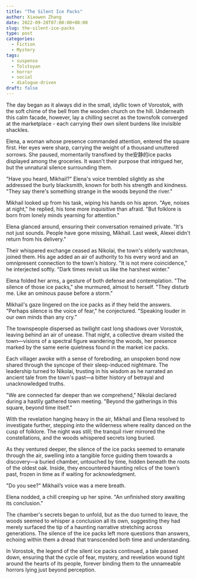 ```yaml
---
title: "The Silent Ice Packs"
author: Xiaowen Zhang
date: 2022-09-28T07:00:00+08:00
slug: the-silent-ice-packs
type: post
categories:
  - Fiction
  - Mystery
tags:
  - suspense
  - Tolstoyan
  - horror
  - social
  - dialogue-driven
draft: false
---
```


The day began as it always did in the small, idyllic town of Vorostok, with the soft chime of the bell from the wooden church on the hill. Underneath this calm facade, however, lay a chilling secret as the townsfolk converged at the marketplace - each carrying their own silent burdens like invisible shackles.

Elena, a woman whose presence commanded attention, entered the square first. Her eyes were sharp, carrying the weight of a thousand unuttered sorrows. She paused, momentarily transfixed by the安静的ice packs displayed among the groceries. It wasn't their purpose that intrigued her, but the unnatural silence surrounding them.

"Have you heard, Mikhail?" Elena's voice trembled slightly as she addressed the burly blacksmith, known for both his strength and kindness. "They say there's something strange in the woods beyond the river."

Mikhail looked up from his task, wiping his hands on his apron. "Aye, noises at night," he replied, his tone more inquisitive than afraid. "But folklore is born from lonely minds yearning for attention."

Elena glanced around, ensuring their conversation remained private. "It's not just sounds. People have gone missing, Mikhail. Last week, Alexei didn't return from his delivery."

Their whispered exchange ceased as Nikolai, the town's elderly watchman, joined them. His age added an air of authority to his every word and an omnipresent connection to the town's history. "It is not mere coincidence," he interjected softly. "Dark times revisit us like the harshest winter."

Elena folded her arms, a gesture of both defense and contemplation. "The silence of those ice packs," she murmured, almost to herself. "They disturb me. Like an ominous pause before a storm."

Mikhail's gaze lingered on the ice packs as if they held the answers. "Perhaps silence is the voice of fear," he conjectured. "Speaking louder in our own minds than any cry.”

The townspeople dispersed as twilight cast long shadows over Vorostok, leaving behind an air of unease. That night, a collective dream visited the town—visions of a spectral figure wandering the woods, her presence marked by the same eerie quietness found in the market ice packs.

Each villager awoke with a sense of foreboding, an unspoken bond now shared through the syncope of their sleep-induced nightmare. The leadership turned to Nikolai, trusting in his wisdom as he narrated an ancient tale from the town's past—a bitter history of betrayal and unacknowledged truths.

"We are connected far deeper than we comprehend," Nikolai declared during a hastily gathered town meeting. "Beyond the gatherings in this square, beyond time itself."

With the revelation hanging heavy in the air, Mikhail and Elena resolved to investigate further, stepping into the wilderness where reality danced on the cusp of folklore. The night was still; the tranquil river mirrored the constellations, and the woods whispered secrets long buried.

As they ventured deeper, the silence of the ice packs seemed to emanate through the air, swelling into a tangible force guiding them towards a discovery—a buried chamber, untouched by time, hidden beneath the roots of the oldest oak. Inside, they encountered haunting relics of the town’s past, frozen in time as if waiting for acknowledgment.

"Do you see?" Mikhail’s voice was a mere breath.

Elena nodded, a chill creeping up her spine. "An unfinished story awaiting its conclusion."

The chamber's secrets began to unfold, but as the duo turned to leave, the woods seemed to whisper a conclusion all its own, suggesting they had merely surfaced the tip of a haunting narrative stretching across generations. The silence of the ice packs left more questions than answers, echoing within them a dread that transcended both time and understanding.

In Vorostok, the legend of the silent ice packs continued, a tale passed down, ensuring that the cycle of fear, mystery, and revelation wound tight around the hearts of its people, forever binding them to the unnameable horrors lying just beyond perception.